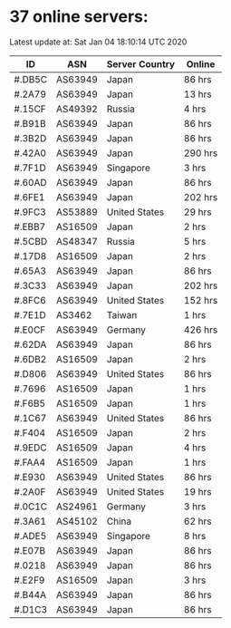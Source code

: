 # 37 online servers:

Latest update at: Sat Jan 04 18:10:14 UTC 2020

| ID | ASN | Server Country | Online |
| -- | --- | -------------- | ------ |
| #.DB5C | AS63949 | Japan | 86 hrs |
| #.2A79 | AS63949 | Japan | 13 hrs |
| #.15CF | AS49392 | Russia | 4 hrs |
| #.B91B | AS63949 | Japan | 86 hrs |
| #.3B2D | AS63949 | Japan | 86 hrs |
| #.42A0 | AS63949 | Japan | 290 hrs |
| #.7F1D | AS63949 | Singapore | 3 hrs |
| #.60AD | AS63949 | Japan | 86 hrs |
| #.6FE1 | AS63949 | Japan | 202 hrs |
| #.9FC3 | AS53889 | United States | 29 hrs |
| #.EBB7 | AS16509 | Japan | 2 hrs |
| #.5CBD | AS48347 | Russia | 5 hrs |
| #.17D8 | AS16509 | Japan | 2 hrs |
| #.65A3 | AS63949 | Japan | 86 hrs |
| #.3C33 | AS63949 | Japan | 202 hrs |
| #.8FC6 | AS63949 | United States | 152 hrs |
| #.7E1D | AS3462 | Taiwan | 1 hrs |
| #.E0CF | AS63949 | Germany | 426 hrs |
| #.62DA | AS63949 | Japan | 86 hrs |
| #.6DB2 | AS16509 | Japan | 2 hrs |
| #.D806 | AS63949 | United States | 86 hrs |
| #.7696 | AS16509 | Japan | 1 hrs |
| #.F6B5 | AS16509 | Japan | 1 hrs |
| #.1C67 | AS63949 | United States | 86 hrs |
| #.F404 | AS16509 | Japan | 2 hrs |
| #.9EDC | AS16509 | Japan | 4 hrs |
| #.FAA4 | AS16509 | Japan | 1 hrs |
| #.E930 | AS63949 | United States | 86 hrs |
| #.2A0F | AS63949 | United States | 19 hrs |
| #.0C1C | AS24961 | Germany | 3 hrs |
| #.3A61 | AS45102 | China | 62 hrs |
| #.ADE5 | AS63949 | Singapore | 8 hrs |
| #.E07B | AS63949 | Japan | 86 hrs |
| #.0218 | AS63949 | Japan | 86 hrs |
| #.E2F9 | AS16509 | Japan | 3 hrs |
| #.B44A | AS63949 | Japan | 86 hrs |
| #.D1C3 | AS63949 | Japan | 86 hrs |

